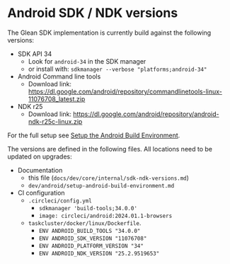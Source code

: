 # Android SDK / NDK versions

The Glean SDK implementation is currently build against the following versions:

* SDK API 34
    * Look for `android-34` in the SDK manager
    * or install with: `sdkmanager --verbose "platforms;android-34"`
* Android Command line tools
    * Download link: <https://dl.google.com/android/repository/commandlinetools-linux-11076708_latest.zip>
* NDK r25
    * Download link: <https://dl.google.com/android/repository/android-ndk-r25c-linux.zip>

For the full setup see [Setup the Android Build Environment](setup-android-build-environment.html).

The versions are defined in the following files.
All locations need to be updated on upgrades:

* Documentation
    * this file (`docs/dev/core/internal/sdk-ndk-versions.md`)
    * `dev/android/setup-android-build-environment.md`
* CI configuration
    * `.circleci/config.yml`
        * `sdkmanager 'build-tools;34.0.0'`
        * `image: circleci/android:2024.01.1-browsers`
    * `taskcluster/docker/linux/Dockerfile`.
        * `ENV ANDROID_BUILD_TOOLS "34.0.0"`
        * `ENV ANDROID_SDK_VERSION "11076708"`
        * `ENV ANDROID_PLATFORM_VERSION "34"`
        * `ENV ANDROID_NDK_VERSION "25.2.9519653"`
